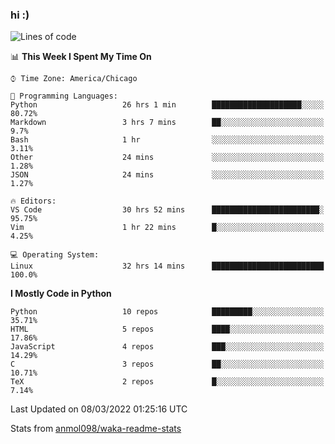 ### hi :)

<!--START_SECTION:waka-->
![Lines of code](https://img.shields.io/badge/From%20Hello%20World%20I%27ve%20Written-480%20Thousand%20lines%20of%20code-blue)

📊 **This Week I Spent My Time On** 

```text
⌚︎ Time Zone: America/Chicago

💬 Programming Languages: 
Python                   26 hrs 1 min        ████████████████████░░░░░   80.72% 
Markdown                 3 hrs 7 mins        ██░░░░░░░░░░░░░░░░░░░░░░░   9.7% 
Bash                     1 hr                ░░░░░░░░░░░░░░░░░░░░░░░░░   3.11% 
Other                    24 mins             ░░░░░░░░░░░░░░░░░░░░░░░░░   1.28% 
JSON                     24 mins             ░░░░░░░░░░░░░░░░░░░░░░░░░   1.27%

🔥 Editors: 
VS Code                  30 hrs 52 mins      ████████████████████████░   95.75% 
Vim                      1 hr 22 mins        █░░░░░░░░░░░░░░░░░░░░░░░░   4.25%

💻 Operating System: 
Linux                    32 hrs 14 mins      █████████████████████████   100.0%

```

**I Mostly Code in Python** 

```text
Python                   10 repos            █████████░░░░░░░░░░░░░░░░   35.71% 
HTML                     5 repos             ████░░░░░░░░░░░░░░░░░░░░░   17.86% 
JavaScript               4 repos             ███░░░░░░░░░░░░░░░░░░░░░░   14.29% 
C                        3 repos             ██░░░░░░░░░░░░░░░░░░░░░░░   10.71% 
TeX                      2 repos             █░░░░░░░░░░░░░░░░░░░░░░░░   7.14%

```



 Last Updated on 08/03/2022 01:25:16 UTC
<!--END_SECTION:waka-->

Stats from [anmol098/waka-readme-stats](https://github.com/anmol098/waka-readme-stats)